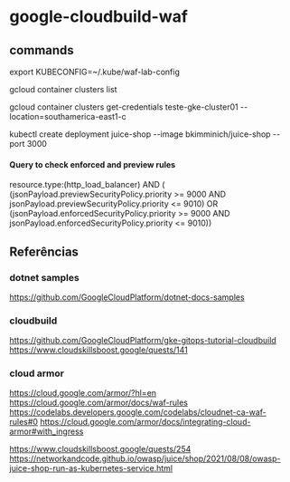 # google-cloudbuild-waf

## commands

export KUBECONFIG=~/.kube/waf-lab-config

gcloud container clusters list

gcloud container clusters get-credentials teste-gke-cluster01 --location=southamerica-east1-c

kubectl create deployment juice-shop --image bkimminich/juice-shop --port 3000

#### Query to check enforced and preview rules

resource.type:(http_load_balancer) AND (
(jsonPayload.previewSecurityPolicy.priority >= 9000 AND jsonPayload.previewSecurityPolicy.priority <= 9010) OR
(jsonPayload.enforcedSecurityPolicy.priority >= 9000 AND jsonPayload.enforcedSecurityPolicy.priority <= 9010))

## Referências

### dotnet samples

https://github.com/GoogleCloudPlatform/dotnet-docs-samples

### cloudbuild

https://github.com/GoogleCloudPlatform/gke-gitops-tutorial-cloudbuild
https://www.cloudskillsboost.google/quests/141

### cloud armor

https://cloud.google.com/armor/?hl=en
https://cloud.google.com/armor/docs/waf-rules
https://codelabs.developers.google.com/codelabs/cloudnet-ca-waf-rules#0
https://cloud.google.com/armor/docs/integrating-cloud-armor#with_ingress

https://www.cloudskillsboost.google/quests/254
https://networkandcode.github.io/owasp/juice/shop/2021/08/08/owasp-juice-shop-run-as-kubernetes-service.html


